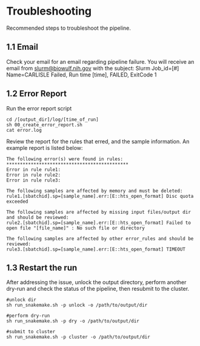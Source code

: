 # Troubleshooting
Recommended steps to troubleshoot the pipeline.

## 1.1 Email
Check your email for an email regarding pipeline failure. You will receive an email from slurm@biowulf.nih.gov with the subject: Slurm Job_id=[#] Name=CARLISLE Failed, Run time [time], FAILED, ExitCode 1

## 1.2 Error Report
Run the error report script
```
cd /[output_dir]/log/[time_of_run]
sh 00_create_error_report.sh
cat error.log
```

Review the report for the rules that erred, and the sample information. An example report is listed below:
```
The following error(s) were found in rules:
*********************************************
Error in rule rule1:
Error in rule rule2:
Error in rule rule3:

The following samples are affected by memory and must be deleted:
rule1.[sbatchid].sp=[sample_name].err:[E::hts_open_format] Disc quota exceeded

The following samples are affected by missing input files/output dir and should be reviewed:
rule2.[sbatchid].sp=[sample_name].err:[E::hts_open_format] Failed to open file "[file_name]" : No such file or directory

The following samples are affected by other error_rules and should be reviewed:
rule3.[sbatchid].sp=[sample_name].err:[E::hts_open_format] TIMEOUT
```

## 1.3 Restart the run
After addressing the issue, unlock the output directory, perform another dry-run and check the status of the pipeline, then resubmit to the cluster.
```
#unlock dir
sh run_snakemake.sh -p unlock -o /path/to/output/dir

#perform dry-run
sh run_snakemake.sh -p dry -o /path/to/output/dir

#submit to cluster
sh run_snakemake.sh -p cluster -o /path/to/output/dir
```